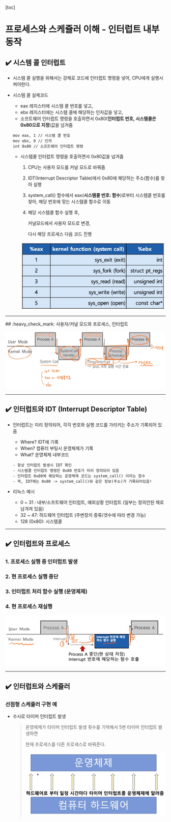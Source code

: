 [toc]

# 프로세스와 스케쥴러 이해 - 인터럽트 내부 동작

## :heavy_check_mark: 시스템 콜 인터럽트

- 시스템 콜 실행을 위해서는 강제로 코드에 인터럽트 명령을 넣어, CPU에게 실행시켜야한다.

- 시스템 콜 실제코드

  - eax 레지스터에 시스템 콜 번호를 넣고,
  - ebx 레지스터에는 시스템 콜에 해당하는 인자값을 넣고,
  - 소프트웨어 인터럽트 명령을 호출하면서 0x80(**인터럽트 번호, 시스템콜은 0x80으로 지정**)값을 넘겨줌

  ```
  mov eax, 1 // 시스템 콜 번호
  mov ebx, 0 // 인자
  int 0x80 // 소프트웨어 인터럽트 명령
  ```

  - 시스템콜 인터럽트 명령을 호출하면서 0x80값을 넘겨줌

    1. CPU는 사용자 모드를 커널 모드로 바꿔줌

    2. IDT(Interrupt Descriptor Table)에서 0x80에 해당하는 주소(함수)를 찾아 실행

    3. system_call() 함수에서 eax(**시스템콜 번호: 함수**)로부터 시스템콜 번호를 찾아, 해당 번호에 맞는 시스템콜 함수로 이동

    4. 해당 시스템콜 함수 실행 후, 

       커널모드에서 사용자 모드로 변경, 

       다시 해당 프로세스 다음 코드 진행

    ![image-20210220000010011](assets/image-20210220000010011.png)





<hr>
## :heavy_check_mark: 사용자/커널 모드와 프로세스, 인터럽트

![image-20210220001133483](assets/image-20210220001133483.png)





<hr>

## :heavy_check_mark: 인터럽트와 IDT (Interrupt Descriptor Table)

- 인터럽트는 미리 정의되어, 각각 번호와 실행 코드를 가리키는 주소가 기록되어 있음

  - Where? IDT에 기록
  - When? 컴퓨터 부팅시 운영체제가 기록
  - What? 운영체제 내부코드

  ```
  - 항상 인터럽트 발생시 IDT 확인
  - 시스템콜 인터럽트 명령은 0x80 번호가 미리 정의되어 있음
  - 인터럽트 0x80에 해당하는 운영체제 코드는 system_call() 이라는 함수
  - 즉, IDT에는 0x80 -> system_call()와 같은 정보(주소)가 기록되어있음!
  ```

- 리눅스 예시
  - 0 ~ 31 : 내부/소프트웨어 인터럽트, 예외상황 인터럽트 (일부는 정의안된 채로 남겨져 있음)
  - 32 ~ 47: 하드웨어 인터럽트 (주변장치 종류/갯수에 따라 변경 가능)
  - 128 (0x80): 시스템콜





<hr>

## :heavy_check_mark: 인터럽트와 프로세스

### 1. 프로세스 실행 중 인터럽트 발생

### 2. 현 프로세스 실행 중단

### 3. 인터럽트 처리 함수 실행 (운영체제)

### 4. 현 프로세스 재실행

![image-20210220013709834](assets/image-20210220013709834.png)







<hr>

## :heavy_check_mark: 인터럽트와 스케쥴러

### 선점형 스케쥴러 구현 예

- 수시로 타이머 인터럽트 발생

  > 운영체제가 타이머 인터럽트 발생 횟수를 기억해서 5번 타이머 인터럽트 발생하면
  >
  > 현재 프로세스를 다른 프로세스로 바꿔준다.
  >
  > ![image-20210220013920102](assets/image-20210220013920102.png)



